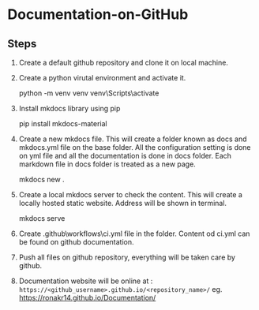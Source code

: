 # Documentation-on-GitHub

## Steps

1. Create a default github repository and clone it on local machine.
2. Create a python virutal environment and activate it.
    
    python -m venv venv
    venv\Scripts\activate

3. Install mkdocs library using pip

    pip install mkdocs-material

4. Create a new mkdocs file. This will create a folder known as docs and mkdocs.yml file on the base folder. All the configuration setting is done on yml file and all the documentation is done in docs folder. Each markdown file in docs folder is treated as a new page.

    mkdocs new .

5. Create a local mkdocs server to check the content. This will create a locally hosted static website. Address will be shown in terminal.

    mkdocs serve

6. Create .github\workflows\ci.yml file in the folder. Content od ci.yml can be found on github documentation.

7. Push all files on github repository, everything will be taken care by github.

8. Documentation website will be online at : `https://<github_username>.github.io/<repository_name>/`
eg.
    https://ronakr14.github.io/Documentation/